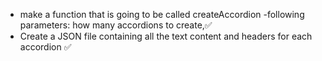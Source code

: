 - make a function that is going to be called createAccordion
  -following parameters: how many accordions to create,✅
- Create a JSON file containing all the text content and headers for each accordion ✅
